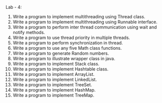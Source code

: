 Lab - 4:
<br>
1. Write a program to implement multithreading using Thread class.<br>
2. Write a program to implement multithreading using Runnable interface.<br>
3. Write a program to perform inter thread communication using wait and notify methods.<br>
4. Write a program to use thread priority in multiple threads.<br>
5. Write a program to perform synchronization in thread.<br>
6. Write a program to use any five Math class functions.<br>
7. Write a program to generate Random numbers.<br>
8. Write a program to illustrate wrapper class in java.<br>
9. Write a program to implement Stack class.<br>
10. Write a program to implement Hashtable class.<br>
11. Write a program to implement ArrayList.<br>
12. Write a program to implement LinkedList.<br>
13. Write a program to implement TreeSet.<br>
14. Write a program to implement HashMap.<br>
15. Write a program to implement TreeMap.<br>